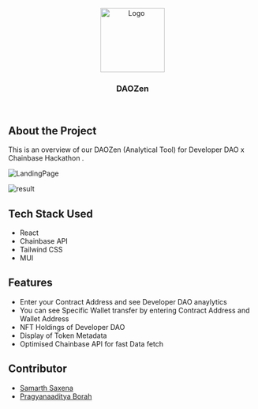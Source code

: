 
<p align="center">
    <img src="https://iili.io/JfTwlFn.webp" alt="Logo" width="130" >
  </a>

  <h3 align="center">DAOZen</h3>

</p>

<br/>

## About the Project 

This is an overview of our DAOZen (Analytical Tool) for Developer DAO x Chainbase Hackathon . 

![LandingPage](https://iili.io/JfTjUBt.png)

![result](https://iili.io/JfTj8QI.png)

## Tech Stack Used

- React
- Chainbase API
- Tailwind CSS
- MUI
  

## Features

- Enter your Contract Address and see Developer DAO anaylytics
- You can see Specific Wallet transfer by entering Contract Address and Wallet Address
- NFT Holdings of Developer DAO
- Display of Token Metadata
- Optimised Chainbase API for fast Data fetch

## Contributor 

- [Samarth Saxena](https://github.com/SamarthSaxena10)
- [Pragyanaaditya Borah](https://github.com/pragyan69)



